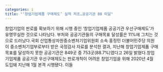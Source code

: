 ```yaml
---
categories: i
title: "‘창업기업제품 구매제도’ 실적 저조…공공기관 88 미달"
---
```

창업기업의 판로를 확보하기 위해 시행 중인 ‘창업기업제품 공공기관 우선구매제도’가 유명무실한 것으로 나타났다. 부처와 공공기관들의 구매목표 달성률은 11%에 그치는 것으로 드러났다.국회 산업통상자원중소벤처기업위원회 소속 홍정민 더불어민주당 의원이 중소벤처기업부로부터 받은 국정감사 자료를 분석한 결과, 지난해 창업기업제품 구매목표를 달성하지 못한 공공기관은 849곳 중 753곳(88.7%)였다고 26일 밝혔다.창업기업제품 공공기관 우선구매제도는 판로개척이 어려운 창업기업을 위해 2020년 4월 도입돼 지난해 1월 본격 시행됐다. 이들